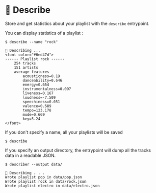 # 📝 Describe

Store and get statistics about your playlist with the `describe` entrypoint.

You can display statistics of a playlist :

<div class="termy">

```console
$ describe --name "rock" 

📝 Describing ...
<font color="#6ed47d">
------ Playlist rock ------
	254 tracks
	151 artists
	average features
	    acousticness=0.19 
	    danceability=0.646 
	    energy=0.654 
	    instrumentalness=0.097 
	    liveness=0.167 
	    loudness=-7.509 
	    speechiness=0.051 
	    valence=0.589 
	    tempo=123.178
	    mode=0.669 
	    key=5.24
</font>
```
</div>

If you don't specify a name, all your playlists will be saved

<div class="termy">

```console
$ describe
```
</div>

If you specify an output directory, the entrypoint will dump all the tracks data in a readable JSON. 

<div class="termy">

```console
$ describer --output data/ 

📝 Describing . . .
Wrote playlist pop in data/pop.json
Wrote playlist rock in data/rock.json
Wrote playlist electro in data/electro.json
```
</div>